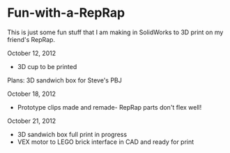 Fun-with-a-RepRap
=================

This is just some fun stuff that I am making in SolidWorks to 3D print on my friend's RepRap.

October 12, 2012 
- 3D cup to be printed

Plans: 3D sandwich box for Steve's PBJ

October 18, 2012
- Prototype clips made and remade- RepRap parts don't flex well!

October 21, 2012
- 3D sandwich box full print in progress
- VEX motor to LEGO brick interface in CAD and ready for print

